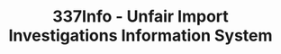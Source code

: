 ---
layout: default
bigquery: https://console.cloud.google.com/bigquery?p=patents-public-data&d=usitc_investigations&page=dataset&project=sheets-management-319211
citation: US International Trade Commission 337Info Unfair Import Investigations Information
  System
contributors: US International Trade Comission
cost: None
description: US International Trade Commission 337Info Unfair Import Investigations
  Information System contains data on investigations done under Section 337. Section
  337 declares the infringement of certain statutory intellectual property rights
  and other forms of unfair competition in import trade to be unlawful practices.
  Most Section 337 investigations involve allegations of patent or registered trademark
  infringement.
documentation: FAQ and tutorial available on the site
last_edit: 04/09/2022, 23:42:15
location: https://pubapps2.usitc.gov/337external/
maintained_by: US International Trade Comission
schema_fields:
- id
- cafcAppeals
- teoIdDueDate
- patentNumber
- finalIdOnViolationIssue
- gcAttorney
- investigationType
- internalRemand
- investigationNo
- issueDateOtherNonFinal
- ouiiAttorney
- dateCreated
- finalDetNoViolation
- markmanHearing
- actualStartDateEvidHear
- teoProceedingInvolved
- teoReliefGranted
- startDateMarkmanHearing
- investigationTermDate
- dateComplaintFiled
- complainant
- invUnfairAct
- aljAssigned
- lastUpdated
- trademarkNumbers
- title
- htsNumbers
- teoIdIssueDate
- targetDate
- scheduledStartDateEvidHear
- dateOfPublicationFrNotice
- finalIdOnViolationDue
- actualEndDateEvidHear
- docketNo
- copyrightNumbers
- scheduledEndDateEvidHear
- endDateMarkmanHearing
- currentActiveALJ
- publication_number
- currentStatus
- ouiiParticipation
- respondent
- patentNumbers
- finalDetViolation
shortname: unfair_import_investigations
tags:
- import
- legal
- trade
timeframe: 2008-2021 (prior to 2008 downloadable as a JSON file)
title: 337Info - Unfair Import Investigations Information System
uuid: 2721f5ec-e599-4890-9265-9706719fc71e
---